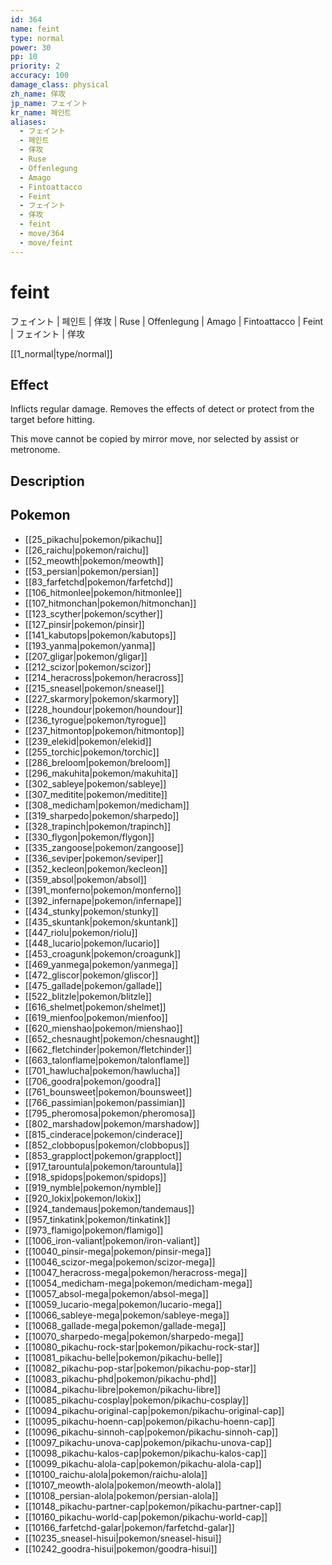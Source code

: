 ```yaml
---
id: 364
name: feint
type: normal
power: 30
pp: 10
priority: 2
accuracy: 100
damage_class: physical
zh_name: 佯攻
jp_name: フェイント
kr_name: 페인트
aliases:
  - フェイント
  - 페인트
  - 佯攻
  - Ruse
  - Offenlegung
  - Amago
  - Fintoattacco
  - Feint
  - フェイント
  - 佯攻
  - feint
  - move/364
  - move/feint
---
```

# feint
    
フェイント | 페인트 | 佯攻 | Ruse | Offenlegung | Amago | Fintoattacco | Feint | フェイント | 佯攻

[[1_normal|type/normal]]

## Effect

Inflicts regular damage.  Removes the effects of detect or protect from the target before hitting.

This move cannot be copied by mirror move, nor selected by assist or metronome.

## Description



## Pokemon

- [[25_pikachu|pokemon/pikachu]]
- [[26_raichu|pokemon/raichu]]
- [[52_meowth|pokemon/meowth]]
- [[53_persian|pokemon/persian]]
- [[83_farfetchd|pokemon/farfetchd]]
- [[106_hitmonlee|pokemon/hitmonlee]]
- [[107_hitmonchan|pokemon/hitmonchan]]
- [[123_scyther|pokemon/scyther]]
- [[127_pinsir|pokemon/pinsir]]
- [[141_kabutops|pokemon/kabutops]]
- [[193_yanma|pokemon/yanma]]
- [[207_gligar|pokemon/gligar]]
- [[212_scizor|pokemon/scizor]]
- [[214_heracross|pokemon/heracross]]
- [[215_sneasel|pokemon/sneasel]]
- [[227_skarmory|pokemon/skarmory]]
- [[228_houndour|pokemon/houndour]]
- [[236_tyrogue|pokemon/tyrogue]]
- [[237_hitmontop|pokemon/hitmontop]]
- [[239_elekid|pokemon/elekid]]
- [[255_torchic|pokemon/torchic]]
- [[286_breloom|pokemon/breloom]]
- [[296_makuhita|pokemon/makuhita]]
- [[302_sableye|pokemon/sableye]]
- [[307_meditite|pokemon/meditite]]
- [[308_medicham|pokemon/medicham]]
- [[319_sharpedo|pokemon/sharpedo]]
- [[328_trapinch|pokemon/trapinch]]
- [[330_flygon|pokemon/flygon]]
- [[335_zangoose|pokemon/zangoose]]
- [[336_seviper|pokemon/seviper]]
- [[352_kecleon|pokemon/kecleon]]
- [[359_absol|pokemon/absol]]
- [[391_monferno|pokemon/monferno]]
- [[392_infernape|pokemon/infernape]]
- [[434_stunky|pokemon/stunky]]
- [[435_skuntank|pokemon/skuntank]]
- [[447_riolu|pokemon/riolu]]
- [[448_lucario|pokemon/lucario]]
- [[453_croagunk|pokemon/croagunk]]
- [[469_yanmega|pokemon/yanmega]]
- [[472_gliscor|pokemon/gliscor]]
- [[475_gallade|pokemon/gallade]]
- [[522_blitzle|pokemon/blitzle]]
- [[616_shelmet|pokemon/shelmet]]
- [[619_mienfoo|pokemon/mienfoo]]
- [[620_mienshao|pokemon/mienshao]]
- [[652_chesnaught|pokemon/chesnaught]]
- [[662_fletchinder|pokemon/fletchinder]]
- [[663_talonflame|pokemon/talonflame]]
- [[701_hawlucha|pokemon/hawlucha]]
- [[706_goodra|pokemon/goodra]]
- [[761_bounsweet|pokemon/bounsweet]]
- [[766_passimian|pokemon/passimian]]
- [[795_pheromosa|pokemon/pheromosa]]
- [[802_marshadow|pokemon/marshadow]]
- [[815_cinderace|pokemon/cinderace]]
- [[852_clobbopus|pokemon/clobbopus]]
- [[853_grapploct|pokemon/grapploct]]
- [[917_tarountula|pokemon/tarountula]]
- [[918_spidops|pokemon/spidops]]
- [[919_nymble|pokemon/nymble]]
- [[920_lokix|pokemon/lokix]]
- [[924_tandemaus|pokemon/tandemaus]]
- [[957_tinkatink|pokemon/tinkatink]]
- [[973_flamigo|pokemon/flamigo]]
- [[1006_iron-valiant|pokemon/iron-valiant]]
- [[10040_pinsir-mega|pokemon/pinsir-mega]]
- [[10046_scizor-mega|pokemon/scizor-mega]]
- [[10047_heracross-mega|pokemon/heracross-mega]]
- [[10054_medicham-mega|pokemon/medicham-mega]]
- [[10057_absol-mega|pokemon/absol-mega]]
- [[10059_lucario-mega|pokemon/lucario-mega]]
- [[10066_sableye-mega|pokemon/sableye-mega]]
- [[10068_gallade-mega|pokemon/gallade-mega]]
- [[10070_sharpedo-mega|pokemon/sharpedo-mega]]
- [[10080_pikachu-rock-star|pokemon/pikachu-rock-star]]
- [[10081_pikachu-belle|pokemon/pikachu-belle]]
- [[10082_pikachu-pop-star|pokemon/pikachu-pop-star]]
- [[10083_pikachu-phd|pokemon/pikachu-phd]]
- [[10084_pikachu-libre|pokemon/pikachu-libre]]
- [[10085_pikachu-cosplay|pokemon/pikachu-cosplay]]
- [[10094_pikachu-original-cap|pokemon/pikachu-original-cap]]
- [[10095_pikachu-hoenn-cap|pokemon/pikachu-hoenn-cap]]
- [[10096_pikachu-sinnoh-cap|pokemon/pikachu-sinnoh-cap]]
- [[10097_pikachu-unova-cap|pokemon/pikachu-unova-cap]]
- [[10098_pikachu-kalos-cap|pokemon/pikachu-kalos-cap]]
- [[10099_pikachu-alola-cap|pokemon/pikachu-alola-cap]]
- [[10100_raichu-alola|pokemon/raichu-alola]]
- [[10107_meowth-alola|pokemon/meowth-alola]]
- [[10108_persian-alola|pokemon/persian-alola]]
- [[10148_pikachu-partner-cap|pokemon/pikachu-partner-cap]]
- [[10160_pikachu-world-cap|pokemon/pikachu-world-cap]]
- [[10166_farfetchd-galar|pokemon/farfetchd-galar]]
- [[10235_sneasel-hisui|pokemon/sneasel-hisui]]
- [[10242_goodra-hisui|pokemon/goodra-hisui]]

